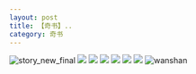 ```yaml
---
layout: post
title: 【奇书】..
category: 奇书
---
```

![story_new_final](http://rjbwi03xh.hd-bkt.clouddn.com/img/story_new_final_0322.png)
![](http://rjbwd52rw.hd-bkt.clouddn.com/img/su_220630_1.jpg)
![](http://rjbwd52rw.hd-bkt.clouddn.com/img/book-220610-1.jpg)
![](http://rjbwd52rw.hd-bkt.clouddn.com/img/book-220610-2.jpg)
![](http://rjbwd52rw.hd-bkt.clouddn.com/img/yi-220605-1.jpg)
![](http://rjbwd52rw.hd-bkt.clouddn.com/img/yi-220605-3.jpg)
![](http://rjbwd52rw.hd-bkt.clouddn.com/img/yi-220605-2.jpg)
![wanshan](http://rjbwi03xh.hd-bkt.clouddn.com/img/wanshan.png)
  




